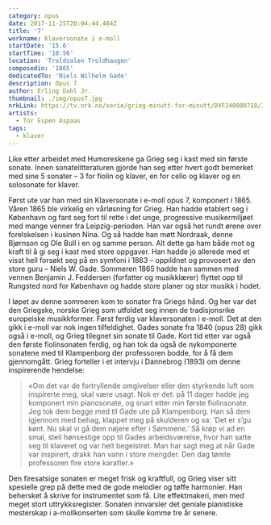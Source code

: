 ```yaml
---
category: opus
date: 2017-11-25T20:04:44.484Z
title: '7'
workname: Klaversonate i e-moll
startDate: '15.6'
startTime: '18:56'
location: 'Troldsalen Troldhaugen'
composedin: '1865'
dedicatedTo: 'Niels Wilhelm Gade'
description: Opus 7
author: Erling Dahl Jr.
thumbnail: ./img/opus7.jpg
nrkLink: https://tv.nrk.no/serie/grieg-minutt-for-minutt/DVFJ40000718/15-06-2018
artists:
  - Tor Espen Aspaas
tags:
  - klaver
---
```

Like etter arbeidet med Humoreskene ga Grieg seg i kast med sin første sonate. Innen sonatelitteraturen gjorde han seg etter hvert godt bemerket med sine 5 sonater – 3 for fiolin og klaver, en for cello og klaver og en solosonate for klaver.

Først ute var han med sin Klaversonate i e-moll opus 7, komponert i 1865. Våren 1865 ble virkelig en vårløsning for Grieg. Han hadde etablert seg i København og fant seg fort til rette i det unge, progressive musikermiljøet med mange venner fra Leipzig-perioden. Han var også het rundt ørene over forelskelsen i kusinen Nina. Og så hadde han møtt Nordraak, denne Bjørnson og Ole Bull i en og samme person. Alt dette ga ham både mot og kraft til å gi seg i kast med store oppgaver. Han hadde jo allerede med et visst hell forsøkt seg på en symfoni i 1863 – oppildnet og provosert av den store guru – Niels W. Gade. Sommeren 1865 hadde han sammen med vennen Benjamin J. Feddersen (forfatter og musikklærer) flyttet opp til Rungsted nord for København og hadde store planer og stor musikk i hodet.

I løpet av denne sommeren kom to sonater fra Griegs hånd. Og her var det den Griegske, norske Grieg som utfoldet seg innen de tradisjonsrike europeiske musikkformer. Først ferdig var klaversonaten i e-moll. Det at den gikk i e-moll var nok ingen tilfeldighet. Gades sonate fra 1840 (opus 28) gikk også i e-moll, og Grieg tilegnet sin sonate til Gade. Kort tid etter var også den første fiolinsonaten ferdig, og han tok da også de nykomponerte sonatene med til Klampenborg der professoren bodde, for å få dem gjennomgått. Grieg forteller i et intervju i Dannebrog (1893) om denne inspirerende hendelse:

> «Om det var de fortryllende omgivelser eller den styrkende luft som inspirerte meg, skal være usagt. Nok er det: på 11 dager hadde jeg komponert min pianosonate, og snart etter min første fiolinsonate. Jeg tok dem begge med til Gade ute på Klampenborg. Han så dem igjennom med behag, klappet meg på skulderen og sa: ’Det er s’gu kønt. Nu skal vi gå dem nøjere efter i Sømmene.’ Så krøp vi ad en smal, steil hønsestige opp til Gades arbeidsværelse, hvor han satte seg til klaveret og var helt begeistret. Man har sagt meg at når Gade var inspirert, drakk han vann i store mengder. Den dag tømte professoren fire store karafler.»

Den firesatsige sonaten er meget frisk og kraftfull, og Grieg viser sitt spesielle grep på dette med de gode melodier og tøffe harmonier. Han behersket å skrive for instrumentet som få. Lite effektmakeri, men med meget stort uttrykksregister. Sonaten innvarsler det geniale pianistiske mesterskap i a-mollkonserten som skulle komme tre år senere.
